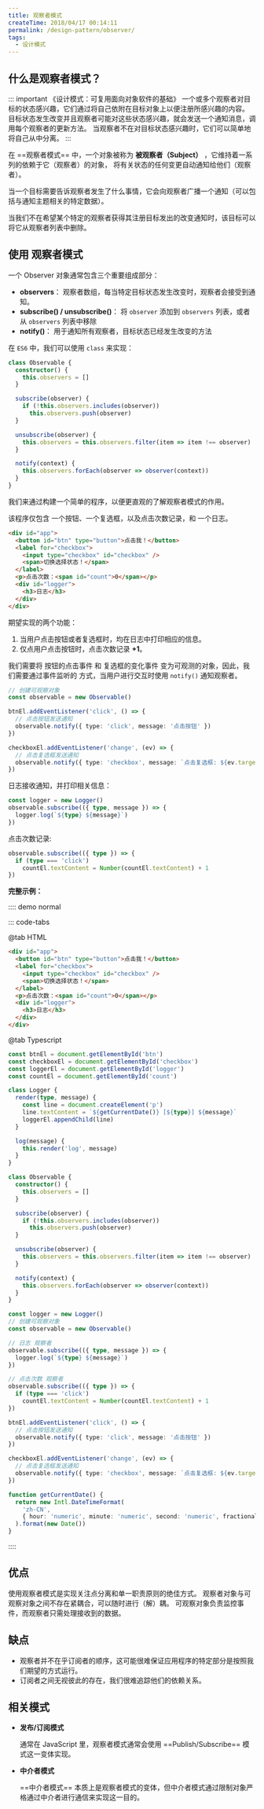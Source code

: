 ```yaml
---
title: 观察者模式
createTime: 2018/04/17 00:14:11
permalink: /design-pattern/observer/
tags:
  - 设计模式
---
```


## 什么是观察者模式？

::: important 《设计模式：可复用面向对象软件的基础》
一个或多个观察者对目标的状态感兴趣，它们通过将自己依附在目标对象上以便注册所感兴趣的内容。
目标状态发生改变并且观察者可能对这些状态感兴趣，就会发送一个通知消息，调用每个观察者的更新方法。
当观察者不在对目标状态感兴趣时，它们可以简单地将自己从中分离。
:::

在 ==观察者模式== 中，一个对象被称为 **被观察者（Subject）** ，它维持着一系列的依赖于它（观察者）的对象，
将有关状态的任何变更自动通知给他们（观察者）。

当一个目标需要告诉观察者发生了什么事情，它会向观察者广播一个通知（可以包括与通知主题相关的特定数据）。

当我们不在希望某个特定的观察者获得其注册目标发出的改变通知时，该目标可以将它从观察者列表中删除。

## 使用 观察者模式

一个 Observer 对象通常包含三个重要组成部分：

- **observers**： 观察者数组，每当特定目标状态发生改变时，观察者会接受到通知。
- **subscribe() / unsubscribe()**： 将 `observer` 添加到 `observers` 列表，或者从 `observers` 列表中移除
- **notify()**： 用于通知所有观察者，目标状态已经发生改变的方法

在 `ES6` 中，我们可以使用 `class` 来实现：

```ts
class Observable {
  constructor() {
    this.observers = []
  }

  subscribe(observer) {
    if (!this.observers.includes(observer))
      this.observers.push(observer)
  }

  unsubscribe(observer) {
    this.observers = this.observers.filter(item => item !== observer)
  }

  notify(context) {
    this.observers.forEach(observer => observer(context))
  }
}
```

我们来通过构建一个简单的程序，以便更直观的了解观察者模式的作用。

该程序仅包含 一个按钮、一个复选框，以及点击次数记录，和 一个日志。

```html
<div id="app">
  <button id="btn" type="button">点击我！</button>
  <label for="checkbox">
    <input type="checkbox" id="checkbox" />
    <span>切换选择状态！</span>
  </label>
  <p>点击次数：<span id="count">0</span></p>
  <div id="logger">
    <h3>日志</h3>
  </div>
</div>
```

期望实现的两个功能：

1. 当用户点击按钮或者复选框时，均在日志中打印相应的信息。
2. 仅点用户点击按钮时，点击次数记录 **+1**。

我们需要将 按钮的点击事件 和 复选框的变化事件 变为可观测的对象，因此，我们需要通过事件监听的
方式，当用户进行交互时使用 `notify()` 通知观察者。

```ts
// 创建可观察对象
const observable = new Observable()

btnEl.addEventListener('click', () => {
  // 点击按钮发送通知
  observable.notify({ type: 'click', message: '点击按钮' })
})

checkboxEl.addEventListener('change', (ev) => {
  // 点击复选框发送通知
  observable.notify({ type: 'checkbox', message: `点击复选框: ${ev.target.checked}` })
})
```

日志接收通知，并打印相关信息：

```ts
const logger = new Logger()
observable.subscribe(({ type, message }) => {
  logger.log(`${type} ${message}`)
})
```

点击次数记录:

```ts
observable.subscribe(({ type }) => {
  if (type === 'click')
    countEl.textContent = Number(countEl.textContent) + 1
})
```

**完整示例：**

:::: demo normal

::: code-tabs

@tab HTML

``` html
<div id="app">
  <button id="btn" type="button">点击我！</button>
  <label for="checkbox">
    <input type="checkbox" id="checkbox" />
    <span>切换选择状态！</span>
  </label>
  <p>点击次数：<span id="count">0</span></p>
  <div id="logger">
    <h3>日志</h3>
  </div>
</div>
```

@tab Typescript

```ts
const btnEl = document.getElementById('btn')
const checkboxEl = document.getElementById('checkbox')
const loggerEl = document.getElementById('logger')
const countEl = document.getElementById('count')

class Logger {
  render(type, message) {
    const line = document.createElement('p')
    line.textContent = `${getCurrentDate()} [${type}] ${message}`
    loggerEl.appendChild(line)
  }

  log(message) {
    this.render('log', message)
  }
}

class Observable {
  constructor() {
    this.observers = []
  }

  subscribe(observer) {
    if (!this.observers.includes(observer))
      this.observers.push(observer)
  }

  unsubscribe(observer) {
    this.observers = this.observers.filter(item => item !== observer)
  }

  notify(context) {
    this.observers.forEach(observer => observer(context))
  }
}

const logger = new Logger()
// 创建可观察对象
const observable = new Observable()

// 日志 观察者
observable.subscribe(({ type, message }) => {
  logger.log(`${type} ${message}`)
})

// 点击次数 观察者
observable.subscribe(({ type }) => {
  if (type === 'click')
    countEl.textContent = Number(countEl.textContent) + 1
})

btnEl.addEventListener('click', () => {
  // 点击按钮发送通知
  observable.notify({ type: 'click', message: '点击按钮' })
})

checkboxEl.addEventListener('change', (ev) => {
  // 点击复选框发送通知
  observable.notify({ type: 'checkbox', message: `点击复选框: ${ev.target.checked}` })
})

function getCurrentDate() {
  return new Intl.DateTimeFormat(
    'zh-CN',
    { hour: 'numeric', minute: 'numeric', second: 'numeric', fractionalSecondDigits: 3 },
  ).format(new Date())
}
```

::::

## 优点

使用观察者模式是实现关注点分离和单一职责原则的绝佳方式。
观察者对象与可观察对象之间不存在紧耦合，可以随时进行（解）耦。
可观察对象负责监控事件，而观察者只需处理接收到的数据。

## 缺点

- 观察者并不在乎订阅者的顺序，这可能很难保证应用程序的特定部分是按照我们期望的方式运行。
- 订阅者之间无视彼此的存在，我们很难追踪他们的依赖关系。

## 相关模式

- **发布/订阅模式**

  通常在 JavaScript 里，观察者模式通常会使用 ==Publish/Subscribe== 模式这一变体实现。

- **中介者模式**

  ==中介者模式== 本质上是观察者模式的变体，但中介者模式通过限制对象严格通过中介者进行通信来实现这一目的。
